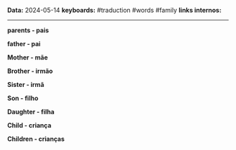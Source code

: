 
**Data:** 2024-05-14
**keyboards:** #traduction #words #family 
**links internos:** 
___

**parents - pais**

**father - pai**

**Mother - mãe**

**Brother - irmão**

**Sister - irmã**

**Son - filho**

**Daughter - filha**

**Child - criança**

**Children - crianças**
